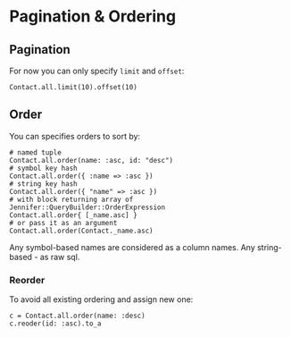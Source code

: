 # Pagination & Ordering

## Pagination

For now you can only specify `limit` and `offset`:

```crystal
Contact.all.limit(10).offset(10)
```

## Order

You can specifies orders to sort by:

```crystal
# named tuple
Contact.all.order(name: :asc, id: "desc")
# symbol key hash
Contact.all.order({ :name => :asc })
# string key hash
Contact.all.order({ "name" => :asc })
# with block returning array of Jennifer::QueryBuilder::OrderExpression
Contact.all.order{ [_name.asc] }
# or pass it as an argument
Contact.all.order(Contact._name.asc)
```

Any symbol-based names are considered as a column names. Any string-based - as raw sql.

### Reorder

To avoid all existing ordering and assign new one:

```crystal
c = Contact.all.order(name: :desc)
c.reoder(id: :asc).to_a
```
